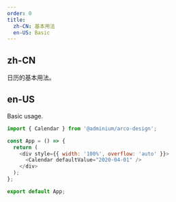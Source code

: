 ```yaml
---
order: 0
title:
  zh-CN: 基本用法
  en-US: Basic
---
```


## zh-CN

日历的基本用法。

## en-US

Basic usage.

```js
import { Calendar } from '@adminium/arco-design';

const App = () => {
  return (
    <div style={{ width: '100%', overflow: 'auto' }}>
      <Calendar defaultValue="2020-04-01" />
    </div>
  );
};

export default App;
```
